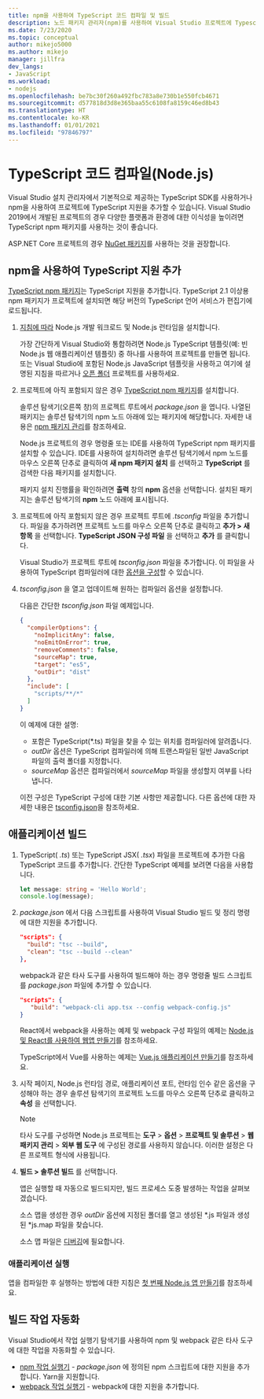 ```yaml
---
title: npm을 사용하여 TypeScript 코드 컴파일 및 빌드
description: 노드 패키지 관리자(npm)를 사용하여 Visual Studio 프로젝트에 Typescript 지원을 추가하는 방법을 알아봅니다.
ms.date: 7/23/2020
ms.topic: conceptual
author: mikejo5000
ms.author: mikejo
manager: jillfra
dev_langs:
- JavaScript
ms.workload:
- nodejs
ms.openlocfilehash: be7bc30f260a492fbc783a8e730b1e550fcb4671
ms.sourcegitcommit: d577818d3d8e365baa55c6108fa8159c46ed8b43
ms.translationtype: HT
ms.contentlocale: ko-KR
ms.lasthandoff: 01/01/2021
ms.locfileid: "97846797"
---
```

# <a name="compile-typescript-code-nodejs"></a>TypeScript 코드 컴파일(Node.js)

Visual Studio 설치 관리자에서 기본적으로 제공하는 TypeScript SDK를 사용하거나 npm을 사용하여 프로젝트에 TypeScript 지원을 추가할 수 있습니다. Visual Studio 2019에서 개발된 프로젝트의 경우 다양한 플랫폼과 환경에 대한 이식성을 높이려면 TypeScript npm 패키지를 사용하는 것이 좋습니다.

ASP.NET Core 프로젝트의 경우 [NuGet 패키지](../javascript/compile-typescript-code-nuget.md)를 사용하는 것을 권장합니다.

## <a name="add-typescript-support-using-npm"></a>npm을 사용하여 TypeScript 지원 추가

[TypeScript npm 패키지](https://www.npmjs.com/package/typescript)는 TypeScript 지원을 추가합니다. TypeScript 2.1 이상용 npm 패키지가 프로젝트에 설치되면 해당 버전의 TypeScript 언어 서비스가 편집기에 로드됩니다.

1. [지침에 따라](../ide/quickstart-nodejs.md?toc=%252fvisualstudio%252fjavascript%252ftoc.json) Node.js 개발 워크로드 및 Node.js 런타임을 설치합니다.

   가장 간단하게 Visual Studio와 통합하려면 Node.js TypeScript 템플릿(예: 빈 Node.js 웹 애플리케이션 템플릿) 중 하나를 사용하여 프로젝트를 만들면 됩니다. 또는 Visual Studio에 포함된 Node.js JavaScript 템플릿을 사용하고 여기에 설명된 지침을 따르거나 [오픈 폴더](../javascript/develop-javascript-code-without-solutions-projects.md) 프로젝트를 사용하세요.

1. 프로젝트에 아직 포함되지 않은 경우 [TypeScript npm 패키지](https://www.npmjs.com/package/typescript)를 설치합니다.

   솔루션 탐색기(오른쪽 창)의 프로젝트 루트에서 *package.json* 을 엽니다. 나열된 패키지는 솔루션 탐색기의 npm 노드 아래에 있는 패키지에 해당합니다. 자세한 내용은 [npm 패키지 관리](../javascript/npm-package-management.md)를 참조하세요.

   Node.js 프로젝트의 경우 명령줄 또는 IDE를 사용하여 TypeScript npm 패키지를 설치할 수 있습니다. IDE를 사용하여 설치하려면 솔루션 탐색기에서 npm 노드를 마우스 오른쪽 단추로 클릭하여 **새 npm 패키지 설치** 를 선택하고 **TypeScript** 를 검색한 다음 패키지를 설치합니다.

   패키지 설치 진행률을 확인하려면 **출력** 창의 **npm** 옵션을 선택합니다. 설치된 패키지는 솔루션 탐색기의 **npm** 노드 아래에 표시됩니다.

1. 프로젝트에 아직 포함되지 않은 경우 프로젝트 루트에 *.tsconfig* 파일을 추가합니다. 파일을 추가하려면 프로젝트 노드를 마우스 오른쪽 단추로 클릭하고 **추가 > 새 항목** 을 선택합니다. **TypeScript JSON 구성 파일** 을 선택하고 **추가** 를 클릭합니다.

   Visual Studio가 프로젝트 루트에 *tsconfig.json* 파일을 추가합니다. 이 파일을 사용하여 TypeScript 컴파일러에 대한 [옵션을 구성](https://www.typescriptlang.org/docs/handbook/tsconfig-json.html)할 수 있습니다.

1. *tsconfig.json* 을 열고 업데이트해 원하는 컴파일러 옵션을 설정합니다.

   다음은 간단한 *tsconfig.json* 파일 예제입니다.

   ```json
   {
     "compilerOptions": {
       "noImplicitAny": false,
       "noEmitOnError": true,
       "removeComments": false,
       "sourceMap": true,
       "target": "es5",
       "outDir": "dist"
     },
     "include": [
       "scripts/**/*"
     ]
   }
   ```

   이 예제에 대한 설명:
   - 포함은 TypeScript(*.ts) 파일을 찾을 수 있는 위치를 컴파일러에 알려줍니다.
   - *outDir* 옵션은 TypeScript 컴파일러에 의해 트랜스파일된 일반 JavaScript 파일의 출력 폴더를 지정합니다.
   - *sourceMap* 옵션은 컴파일러에서 *sourceMap* 파일을 생성할지 여부를 나타냅니다.

   이전 구성은 TypeScript 구성에 대한 기본 사항만 제공합니다. 다른 옵션에 대한 자세한 내용은 [tsconfig.json](https://www.typescriptlang.org/docs/handbook/tsconfig-json.html)을 참조하세요.

## <a name="build-the-application"></a>애플리케이션 빌드

1. TypeScript( *.ts*) 또는 TypeScript JSX( *.tsx*) 파일을 프로젝트에 추가한 다음 TypeScript 코드를 추가합니다. 간단한 TypeScript 예제를 보려면 다음을 사용합니다.

   ```typescript
   let message: string = 'Hello World';
   console.log(message);
   ```

1. *package.json* 에서 다음 스크립트를 사용하여 Visual Studio 빌드 및 정리 명령에 대한 지원을 추가합니다.

   ```json
   "scripts": {
     "build": "tsc --build",
     "clean": "tsc --build --clean"
   },
   ```

   webpack과 같은 타사 도구를 사용하여 빌드해야 하는 경우 명령줄 빌드 스크립트를 *package.json* 파일에 추가할 수 있습니다.

   ```json
   "scripts": {
      "build": "webpack-cli app.tsx --config webpack-config.js"
   }
   ```

   React에서 webpack을 사용하는 예제 및 webpack 구성 파일의 예제는 [Node.js 및 React를 사용하여 웹앱 만들기](../javascript/tutorial-nodejs-with-react-and-jsx.md)를 참조하세요.

   TypeScript에서 Vue를 사용하는 예제는 [Vue.js 애플리케이션 만들기](/javascript/create-application-with-vuejs)를 참조하세요.

1. 시작 페이지, Node.js 런타임 경로, 애플리케이션 포트, 런타임 인수 같은 옵션을 구성해야 하는 경우 솔루션 탐색기의 프로젝트 노드를 마우스 오른쪽 단추로 클릭하고 **속성** 을 선택합니다.

   >[!NOTE]
   > 타사 도구를 구성하면 Node.js 프로젝트는 **도구** > **옵션** > **프로젝트 및 솔루션** > **웹 패키지 관리** > **외부 웹 도구** 에 구성된 경로를 사용하지 않습니다. 이러한 설정은 다른 프로젝트 형식에 사용됩니다.

1. **빌드 > 솔루션 빌드** 를 선택합니다.

   앱은 실행할 때 자동으로 빌드되지만, 빌드 프로세스 도중 발생하는 작업을 살펴보겠습니다.

   소스 맵을 생성한 경우 *outDir* 옵션에 지정된 폴더를 열고 생성된 \*.js 파일과 생성된 \*js.map 파일을 찾습니다.

   소스 맵 파일은 [디버깅](../javascript/debug-nodejs.md)에 필요합니다.

### <a name="run-the-application"></a>애플리케이션 실행

앱을 컴파일한 후 실행하는 방법에 대한 지침은 [첫 번째 Node.js 앱 만들기](../ide/quickstart-nodejs.md?toc=%252fvisualstudio%252fjavascript%252ftoc.json#run-the-application)를 참조하세요.

## <a name="automate-build-tasks"></a>빌드 작업 자동화

Visual Studio에서 작업 실행기 탐색기를 사용하여 npm 및 webpack 같은 타사 도구에 대한 작업을 자동화할 수 있습니다.

- [npm 작업 실행기](https://marketplace.visualstudio.com/items?itemName=MadsKristensen.NPMTaskRunner) - *package.json* 에 정의된 npm 스크립트에 대한 지원을 추가합니다. Yarn을 지원합니다.
- [webpack 작업 실행기](https://marketplace.visualstudio.com/items?itemName=MadsKristensen.WebPackTaskRunner) - webpack에 대한 지원을 추가합니다.